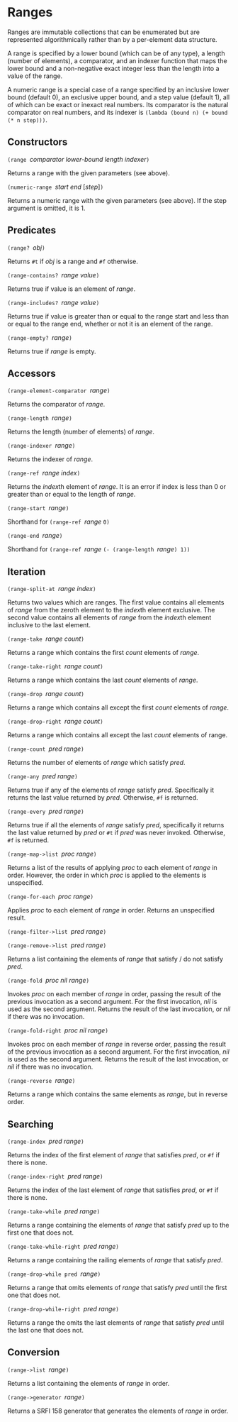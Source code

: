 # Ranges

Ranges are immutable
collections that can be enumerated but are represented algorithmically
rather than by a per-element data structure.

A range is specified by a lower bound (which can be of any type),
a length (number of elements), a
comparator, and an indexer function that maps the lower bound and a
non-negative exact integer less than the length
into a value of the range.

A numeric range is a special case of a range specified by 
an inclusive lower bound (default 0), an exclusive upper bound,
and a step value (default 1), all of which can be exact or inexact real numbers.
Its comparator is the natural comparator on real numbers, and its indexer is
`(lambda (bound n) (+ bound (* n step)))`.

## Constructors

`(range `*comparator lower-bound length indexer*`)`

Returns a range with the given parameters (see above).

`(numeric-range `*start end* [*step*]`)`

Returns a numeric range with the given parameters (see above).
If the step argument is omitted, it is 1.

## Predicates

`(range? `*obj*`)`

Returns `#t` if *obj* is a range and `#f` otherwise.

`(range-contains? `*range value*`)`

Returns true if value is an element of *range*.

`(range-includes? `*range value*`)`

Returns true if value is 
greater than or equal to the range start
and less than or equal to the range end,
whether or not it is an element of the range.

`(range-empty? `*range*`)`

Returns true if *range* is empty.

## Accessors

`(range-element-comparator `*range*`)`

Returns the comparator of *range*.

`(range-length `*range*`)`

Returns the length (number of elements) of *range*.

`(range-indexer `*range*`)`

Returns the indexer of *range*.

`(range-ref `*range index*`)`

Returns the *index*th element of *range*.  It is an
error if index is less than 0 or greater than 
or equal to the length of *range*.

`(range-start `*range*`)`

Shorthand for `(range-ref `*range* `0)`

`(range-end `*range*`)`

Shorthand for `(range-ref `*range* `(- (range-length `*range*`) 1))`


## Iteration

`(range-split-at `*range index*`)`

Returns two values which are ranges.  The first value
contains all elements of *range* from the zeroth element
to the *index*th element exclusive.  The second value contains
all elements of *range* from the *index*th element inclusive
to the last element.

`(range-take `*range count*`)`

Returns a range which contains the first *count* elements of *range*.

`(range-take-right `*range count*`)`

Returns a range which contains the last *count* elements of *range*.

`(range-drop `*range count*`)`

Returns a range which contains all except the first *count* elements
of *range*.

`(range-drop-right `*range count*`)`

Returns a range which contains all except the last *count* elements of
range.

`(range-count `*pred range*`)`

Returns the number of elements of *range* which satisfy *pred*.

`(range-any `*pred range*`)`

Returns true if any of the elements of *range* satisfy *pred*.
Specifically it returns the last value returned by *pred*.
Otherwise, `#f` is returned.

`(range-every `*pred range*`)`

Returns true if all the elements of *range* satisfy *pred*,
specifically it returns the last value returned by *pred* or `#t` if
*pred* was never invoked.  Otherwise, `#f` is returned.

`(range-map->list `*proc range*`)`

Returns a list of the results of applying *proc* to each element
of *range* in order.  However, the order in which *proc* is applied to the elements
is unspecified.

`(range-for-each `*proc range*`)`

Applies *proc* to each element of *range* in order.
Returns an unspecified result.

`(range-filter->list `*pred range*`)`

`(range-remove->list `*pred range*`)`

Returns a list containing the elements of *range* that
satisfy / do not satisfy *pred*.

`(range-fold `*proc nil range*`)`

Invokes *proc* on each member of *range* in order, passing the result of
the previous invocation as a second argument. For the first invocation,
*nil* is used as the second argument. Returns the result of the last
invocation, or *nil* if there was no invocation.

`(range-fold-right `*proc nil range*`)`

Invokes proc on each member of *range* in reverse order, passing the result of
the previous invocation as a second argument. For the first invocation,
*nil* is used as the second argument. Returns the result of the last
invocation, or *nil* if there was no invocation.

`(range-reverse `*range*`)`

Returns a range which contains the same elements as *range*, but in reverse order.


## Searching

`(range-index `*pred range*`)`

Returns the index of the first element of *range* that satisfies *pred*,
or `#f` if there is none.

`(range-index-right `*pred range*`)`

Returns the index of the last element of *range* that satisfies *pred*,
or `#f` if there is none.

`(range-take-while `*pred range*`)`

Returns a range containing the elements of *range* that
satisfy *pred* up to the first one that does not.

`(range-take-while-right `*pred range*`)`

Returns a range containing the railing elements of *range* that
satisfy *pred*.

`(range-drop-while pred `*range*`)`

Returns a range that omits elements of *range* that satisfy
*pred* until the first one that does not.

`(range-drop-while-right `*pred range*`)`

Returns a range the omits the last elements of *range* that
satisfy *pred* until the last one that does not.

## Conversion

`(range->list `*range*`)`

Returns a list containing the elements of *range* in order.

`(range->generator `*range*`)`

Returns a SRFI 158 generator that generates the elements of *range* in order.


